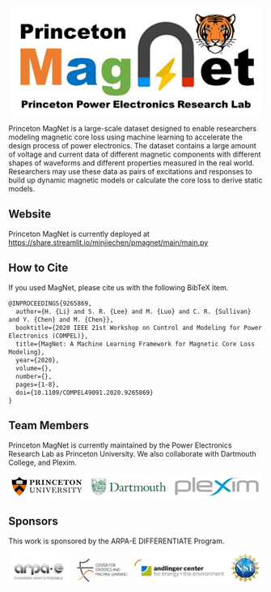 ![MagNet Logo](magnetlogo.jpg)

Princeton MagNet is a large-scale dataset designed to enable researchers modeling magnetic core loss using machine learning to accelerate the design process of power electronics. The dataset contains a large amount of voltage and current data of different magnetic components with different shapes of waveforms and different properties measured in the real world. Researchers may use these data as pairs of excitations and responses to build up dynamic magnetic models or calculate the core loss to derive static models.

## Website

Princeton MagNet is currently deployed at https://share.streamlit.io/minjiechen/pmagnet/main/main.py

## How to Cite

If you used MagNet, please cite us with the following BibTeX item.

<!-- TODO: Update once dataset paper is published. -->

```
@INPROCEEDINGS{9265869,
  author={H. {Li} and S. R. {Lee} and M. {Luo} and C. R. {Sullivan} and Y. {Chen} and M. {Chen}},
  booktitle={2020 IEEE 21st Workshop on Control and Modeling for Power Electronics (COMPEL)}, 
  title={MagNet: A Machine Learning Framework for Magnetic Core Loss Modeling}, 
  year={2020},
  volume={},
  number={},
  pages={1-8},
  doi={10.1109/COMPEL49091.2020.9265869}
}
```
## Team Members

Princeton MagNet is currently maintained by the Power Electronics Research Lab as Princeton University. We also collaborate with Dartmouth College, and Plexim.

<img src="magnetteam.jpg" width=800>

## Sponsors

This work is sponsored by the ARPA-E DIFFERENTIATE Program.

<img src="sponsor.jpg" width=800>
